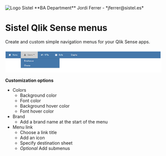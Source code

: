 <img src="/src/data/Sistel_Logo_Clásico_Negro.png" alt="Logo Sistel" width="125"/>
**BA Department**
Jordi Ferrer  - *jferrer@sistel.es*


# Sistel Qlik Sense menus

Create and custom simple navigation menus for your Qlik Sense apps.

<img src="/src/data/Ejemplo.PNG" alt="Menu example" width="500"/>

**Customization options**
* Colors
  * Background color
  * Font color
  * Background hover color
  * Font hover color
* Brand
  * Add a brand name at the start of the menu
* Menu link
  * Choose a link title
  * Add an icon
  * Specify destination sheet
  * _Optional_ Add submenus
